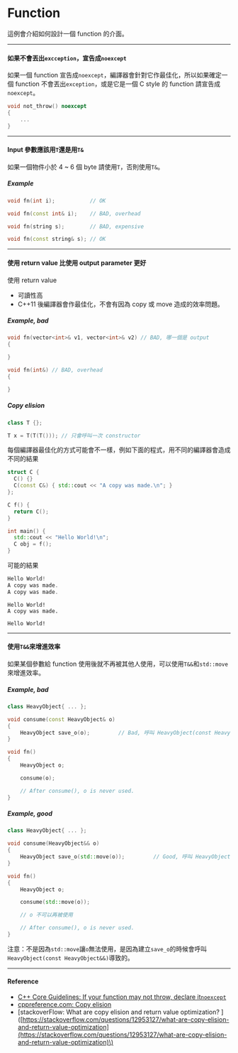 # Function

這例會介紹如何設計一個 function 的介面。

---

#### 如果不會丟出`excception`，宣告成`noexcept`

如果一個 function 宣告成`noexcept`，編譯器會針對它作最佳化，所以如果確定一個 function 不會丟出`exception`，或是它是一個 C style 的 function 請宣告成`noexcept`。

```cpp
void not_throw() noexcept
{
    ...
}
```

---

#### Input 參數應該用`T`還是用`T&`

如果一個物件小於 4 ~ 6 個 byte 請使用`T`，否則使用`T&`。

##### Example

```cpp
void fn(int i);           // OK

void fn(const int& i);    // BAD, overhead

void fn(string s);        // BAD, expensive

void fn(const string& s); // OK
```

---

#### 使用 return value 比使用 output parameter 更好

使用 return value

* 可讀性高
* C++11 後編譯器會作最佳化，不會有因為 copy 或 move 造成的效率問題。

##### Example, bad

```cpp
void fn(vector<int>& v1, vector<int>& v2) // BAD, 哪一個是 output
{

}

void fn(int&) // BAD, overhead
{

}
```

##### Copy elision

```cpp
class T {};

T x = T(T(T())); // 只會呼叫一次 constructor
```

每個編譯器最佳化的方式可能會不一樣，例如下面的程式，用不同的編譯器會造成不同的結果

```cpp
struct C {
  C() {}
  C(const C&) { std::cout << "A copy was made.\n"; }
};

C f() {
  return C();
}

int main() {
  std::cout << "Hello World!\n";
  C obj = f();
}
```

可能的結果

```cpp
Hello World! 
A copy was made. 
A copy was made.
```

```
Hello World! 
A copy was made.
```

```
Hello World!
```

---

#### 使用`T&&`來增進效率

如果某個參數給 function 使用後就不再被其他人使用，可以使用`T&&`和`std::move`來增進效率。

##### Example, bad

```cpp
class HeavyObject{ ... };

void consume(const HeavyObject& o)
{
    HeavyObject save_o(o);         // Bad, 呼叫 HeavyObject(const HeavyObject&) copy 成本很高
}

void fn()
{
    HeavyObject o;

    consume(o);

    // After consume(), o is never used.
}
```

##### Example, good

```cpp
class HeavyObject{ ... };

void consume(HeavyObject&& o)
{
    HeavyObject save_o(std::move(o));         // Good, 呼叫 HeavyObject(const HeavyObject&&) 比 copy 快
}

void fn()
{
    HeavyObject o;

    consume(std::move(o));

    // o 不可以再被使用

    // After consume(), o is never used.
}
```

注意：不是因為`std::move`讓`o`無法使用，是因為建立`save_o`的時候會呼叫`HeavyObject(const HeavyObject&&)`導致的。

---

#### Reference

* [C++ Core Guidelines: If your function may not throw, declare it`noexcept`](https://github.com/isocpp/CppCoreGuidelines/blob/master/CppCoreGuidelines.md#Rf-noexcept)
* [cppreference.com: Copy elision](http://en.cppreference.com/w/cpp/language/copy_elision)
* \[stackoverFlow: What are copy elision and return value optimization?
  \]\([https://stackoverflow.com/questions/12953127/what-are-copy-elision-and-return-value-optimization](https://stackoverflow.com/questions/12953127/what-are-copy-elision-and-return-value-optimization)\)



